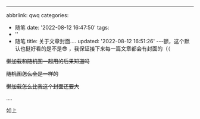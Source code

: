 ---
abbrlink: qwq
categories:
- 随笔
date: '2022-08-12 16:47:50'
tags:
- ''
- 随笔
title: 关于文章封面....
updated: '2022-08-12 16:51:26'
---额，这个默认也挺好看的是不是😎 ，我保证接下来每一篇文章都会有封面的（（

~~懒加载和随机图一起用的后果知道吗~~

~~随机图怎么全是一样的~~

~~懒加载怎么比我这个封面还要大~~

....

如上
